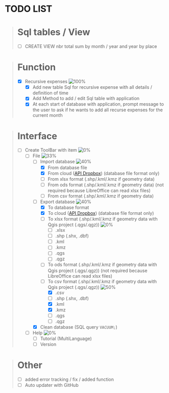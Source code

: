 # TODO LIST

> # Sql tables / View
> - [ ] CREATE VIEW nbr total sum by month / year and year by place

> # Function
> - [X] Recursive expenses ![100%](https://geps.dev/progress/100)<!-- [3/3] -->
>   - [X] Add new table Sql for recursive expense with all details / definition of time
>   - [X] Add Method to add / edit Sql table with application
>   - [X] At each start of database with application, prompt message to the user to ask if he wants to add all recurse expenses for the current month

> # Interface
>  - [ ] Create ToolBar with item ![0%](https://geps.dev/progress/0)<!-- [0/2] -->
>    - [ ] File ![33%](https://geps.dev/progress/33) <!-- [1/3] -->
>      - [ ] Import database ![40%](https://geps.dev/progress/40) <!-- [2/5] -->
>        - [X] From database file
>        - [X] From cloud ([API Dropbox](https://www.dropbox.com/developers/documentation/http/documentation)) (database file format only)
>        - [ ] From xlsx format (.shp/.kml/.kmz if geometry data)
>        - [ ] From ods format (.shp/.kml/.kmz if geometry data) (not required because LibreOffice can read xlsx files)
>        - [ ] From csv format (.shp/.kml/.kmz if geometry data)
>      - [ ] Export database ![40%](https://geps.dev/progress/40) <!-- [2/5] -->
>        - [X] To database format
>        - [X] To cloud ([API Dropbox](https://www.dropbox.com/developers/documentation/http/documentation)) (database file format only)
>        - [ ] To xlsx format (.shp/.kml/.kmz if geometry data with Qgis project (.qgs/.qgz)) ![0%](https://geps.dev/progress/0)<!-- [0/6] -->
>          - [ ] .xlsx
>          - [ ] .shp (.shx, .dbf)
>          - [ ] .kml
>          - [ ] .kmz
>          - [ ] .qgs
>          - [ ] .qgz
>        - [ ] To ods format (.shp/.kml/.kmz if geometry data with Qgis project (.qgs/.qgz)) (not required because LibreOffice can read xlsx files)
>        - [ ] To csv format (.shp/.kml/.kmz if geometry data with Qgis project (.qgs/.qgz)) ![50%](https://geps.dev/progress/50)<!-- [3/6] -->
>          - [X] .csv
>          - [ ] .shp (.shx, .dbf)
>          - [X] .kml
>          - [X] .kmz
>          - [ ] .qgs
>          - [ ] .qgz
>      - [X] Clean database (SQL query `VACUUM;`)
>    - [ ] Help ![0%](https://geps.dev/progress/0) <!-- [0/2] -->
>      - [ ] Tutorial (MultiLanguage) 
>      - [ ] Version

> # Other
> - [ ] added error tracking / fix / added function
> - [ ] Auto updater with GitHub